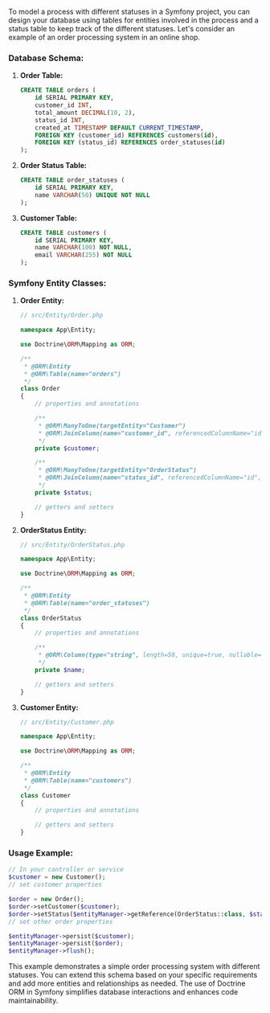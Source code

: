 To model a process with different statuses in a Symfony project, you can design your database using tables for entities involved in the process and a status table to keep track of the different statuses. Let's consider an example of an order processing system in an online shop.

### Database Schema:

1. **Order Table:**

   ```sql
   CREATE TABLE orders (
       id SERIAL PRIMARY KEY,
       customer_id INT,
       total_amount DECIMAL(10, 2),
       status_id INT,
       created_at TIMESTAMP DEFAULT CURRENT_TIMESTAMP,
       FOREIGN KEY (customer_id) REFERENCES customers(id),
       FOREIGN KEY (status_id) REFERENCES order_statuses(id)
   );
   ```

2. **Order Status Table:**

   ```sql
   CREATE TABLE order_statuses (
       id SERIAL PRIMARY KEY,
       name VARCHAR(50) UNIQUE NOT NULL
   );
   ```

3. **Customer Table:**

   ```sql
   CREATE TABLE customers (
       id SERIAL PRIMARY KEY,
       name VARCHAR(100) NOT NULL,
       email VARCHAR(255) NOT NULL
   );
   ```

### Symfony Entity Classes:

1. **Order Entity:**

   ```php
   // src/Entity/Order.php

   namespace App\Entity;

   use Doctrine\ORM\Mapping as ORM;

   /**
    * @ORM\Entity
    * @ORM\Table(name="orders")
    */
   class Order
   {
       // properties and annotations

       /**
        * @ORM\ManyToOne(targetEntity="Customer")
        * @ORM\JoinColumn(name="customer_id", referencedColumnName="id", nullable=false)
        */
       private $customer;

       /**
        * @ORM\ManyToOne(targetEntity="OrderStatus")
        * @ORM\JoinColumn(name="status_id", referencedColumnName="id", nullable=false)
        */
       private $status;

       // getters and setters
   }
   ```

2. **OrderStatus Entity:**

   ```php
   // src/Entity/OrderStatus.php

   namespace App\Entity;

   use Doctrine\ORM\Mapping as ORM;

   /**
    * @ORM\Entity
    * @ORM\Table(name="order_statuses")
    */
   class OrderStatus
   {
       // properties and annotations

       /**
        * @ORM\Column(type="string", length=50, unique=true, nullable=false)
        */
       private $name;

       // getters and setters
   }
   ```

3. **Customer Entity:**

   ```php
   // src/Entity/Customer.php

   namespace App\Entity;

   use Doctrine\ORM\Mapping as ORM;

   /**
    * @ORM\Entity
    * @ORM\Table(name="customers")
    */
   class Customer
   {
       // properties and annotations

       // getters and setters
   }
   ```

### Usage Example:

```php
// In your controller or service
$customer = new Customer();
// set customer properties

$order = new Order();
$order->setCustomer($customer);
$order->setStatus($entityManager->getReference(OrderStatus::class, $statusId)); // Assuming $statusId is the desired status ID
// set other order properties

$entityManager->persist($customer);
$entityManager->persist($order);
$entityManager->flush();
```

This example demonstrates a simple order processing system with different statuses. You can extend this schema based on your specific requirements and add more entities and relationships as needed. The use of Doctrine ORM in Symfony simplifies database interactions and enhances code maintainability.
